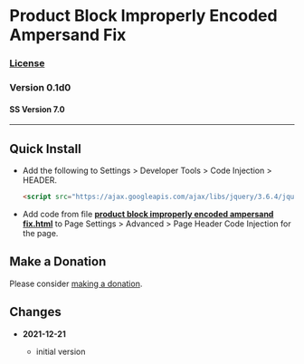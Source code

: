 # Product Block Improperly Encoded Ampersand Fix

### [License][99]

### Version 0.1d0

#### SS Version 7.0

---

## Quick Install

* Add the following to Settings > Developer Tools > Code Injection > HEADER.
  
  ```html
  <script src="https://ajax.googleapis.com/ajax/libs/jquery/3.6.4/jquery.min.js"></script>
  ```
  
* Add code from file
  **[product block improperly encoded ampersand fix.html](product%20block%20improperly%20encoded%20ampersand%20fix.html#L1)**
  to Page Settings > Advanced > Page Header Code Injection for the page.

## Make a Donation

Please consider
[making a donation](https://github.com/tomsWebConsulting/twcsl#make-a-donation).

## Changes

<!-- * **2021-05-08**

  * added coverage for store product grid image hover
  * bumped version to v0.1d1
  -->
* **2021-12-21**

  * initial version

[99]: https://github.com/tomsWebConsulting/twcsl/blob/main/LICENSE.txt#L1
